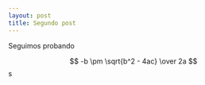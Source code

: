 ```yaml
---
layout: post
title: Segundo post 
---
```


Seguimos probando

$$ -b \pm \sqrt{b^2 - 4ac} \over 2a $$
s
